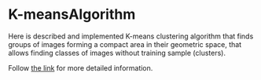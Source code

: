# K-meansAlgorithm
Here is described and implemented K-means clustering algorithm that finds groups of images forming a compact area in their geometric space, 
that allows finding classes of images without training sample (clusters).

Follow [the link](https://github.com/sonnnaya/K-meansAlgorithm/blob/main/K-meansClustering.ipynb) for more detailed information.
